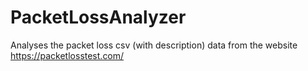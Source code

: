 # PacketLossAnalyzer
Analyses the packet loss csv (with description) data from the website https://packetlosstest.com/
